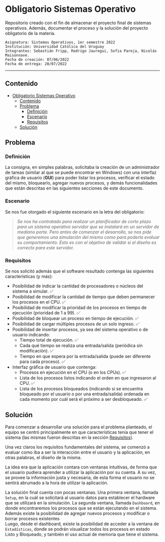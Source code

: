 # Obligatorio Sistemas Operativo
Repositorio creado con el fin de almacenar el proyecto final de sistemas operativos. Además, documentar el proceso y la solución del proyecto obligatorio de la materia.

    Asignatura: Sistemas Operativos, 1er semestre 2022
    Institución: Universidad Católica del Uruguay
    Integrantes: Sebastián Fripp, Rodrigo Jauregui, Sofia Pareja, Nicolás Maisonnave.
    Fecha de creación: 07/06/2022
    Fecha de entrega: 20/07/2022

<hr>

## Contenido

- [Obligatorio Sistemas Operativo](#obligatorio-sistemas-operativo)
  - [Contenido](#contenido)
  - [Problema](#problema)
    - [Definición](#definición)
    - [Escenario](#escenario)
    - [Requisitos](#requisitos)
  - [Solución](#solución)

## Problema
### Definición
La consigna, en simples palabras, solicitaba la creación de un administrador de tareas (similar al que se puede encontrar en Windows) con una interfaz gráfica de usuario (**GUI**) para poder listar los procesos, verificar el estado del mismo, bloquearlo, agregar nuevos procesos, y demás funcionalidades que están descritas en las siguientes secciones de este documento.

### Escenario
Se nos fue otorgado el siguiente escenario en la letra del obligatorio:

> *Se nos ha contratado para realizar un planificador de corto plazo para un sistema operativo servidor que se instalará en un servidor de mediano porte. Pero antes de comenzar el desarrollo, se nos pide que generemos una simulación del mismo como para poderla evaluar su comportamiento. Esto es con el objetivo de validar si el diseño es correcto para este servidor.*

### Requisitos
Se nos solicitó además que el software resultado contenga las siguientes características (y más):

- Posibilidad de indicar la cantidad de procesadores o núcleos del sistema a simular. :white_check_mark:
- Posibilidad de modificar la cantidad de tiempo que deben permanecer los procesos en el CPU. :white_check_mark:
- Posibilidad de modificar la prioridad de los procesos en tiempo de ejecución (prioridad de 1 a 99). :white_check_mark:
- Posibilidad de bloquear un proceso en tiempo de ejecución. :white_check_mark:
- Posibilidad de cargar múltiples procesos de un solo ingreso. :white_check_mark:
- Posibilidad de insertar procesos, ya sea del sistema operativo o de usuario indicando:  
  - Tiempo total de ejecución. :white_check_mark: 
  - Cada qué tiempo se realiza una entrada/salida (periódica sin modificación). :white_check_mark:
  - Tiempo en que espera por la entrada/salida (puede ser diferente para cada proceso). :white_check_mark:
- Interfaz gráfica de usuario que contenga:
  - Procesos en ejecución en el CPU (o en los CPUs). :white_check_mark:
  - Lista de los procesos listos indicando el orden en que ingresaron al CPU. :white_check_mark:
  - Lista de los procesos bloqueados (indicando si se encuentra bloqueado por el usuario o por una entrada/salida) ordenada en cada momento por cuál será el próximo a ser desbloqueado. :white_check_mark:

## Solución
Para comenzar a desarrollar una solución para el problema planteado, el equipo se centró principalmente en que características tenía que tener el sistema (las mismas fueron descritas en la sección [Requisitos](#requisitos)).

Una vez claros los requisitos fundamentales del sistema, se comenzó a evaluar como iba a ser la interacción entre el usuario y la aplicación, en otras palabras, el diseño de la misma.

La idea era que la aplicación contara con ventanas intuitivas, de forma que el usuario pudiera aprender a utilizar la aplicación por su cuenta. A su vez, se provee la información justa y necesaria, de esta forma el usuario no se sentirá abrumado a la hora de utilizar la aplicación.

La solución final cuenta con pocas ventanas. Una primera ventana, llamada `Setup`, en la cuál se solicitará al usuario datos para establecer el hardware que se utilizará en la simulación. La segunda ventana, llamada `Dashboard`, en donde encontraremos los procesos que se están ejecutando en el sistema. Además existe la posibilidad de agregar nuevos procesos y modificar o borrar procesos existentes\
Luego, desde el dashboard, existe la posibilidad de acceder a la ventana de `Estadísticas`, donde se podrán visualizar todos los procesos en estado Listo y Bloqueado, y también el uso actual de memoria que tiene el sistema.